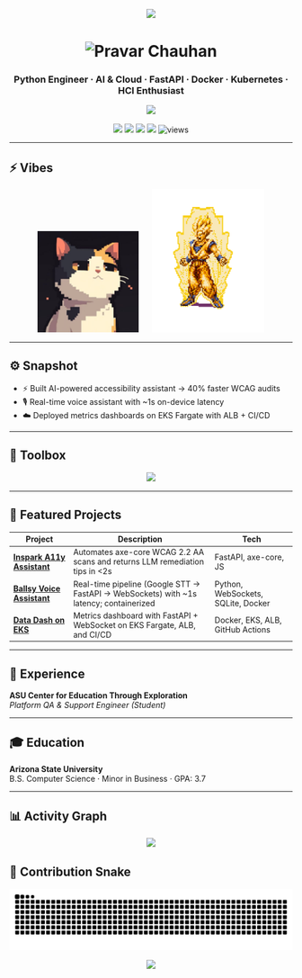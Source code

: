 <!-- ========================= THEME =========================
Primary: #FFA500  |  Accent: #FF6F00  |  BG: #0D0D0D
=========================================================== -->

<!-- TOP WAVE BANNER -->
<p align="center">
  <img src="https://capsule-render.vercel.app/api?type=waving&height=220&color=0:FF6F00,100:FFA500&text=Pravar%20Chauhan&fontColor=0D0D0D&fontSize=48&fontAlignY=38&animation=twinkling&desc=Python%20%E2%80%A2%20AI%20%E2%80%A2%20Cloud&descAlignY=60"/>
</p>

<!-- Custom Main Title -->
<h1 align="center">
  <img src="https://readme-typing-svg.herokuapp.com?font=Orbitron&weight=700&size=32&pause=1000&color=FFA500&center=true&vCenter=true&width=600&lines=🔥+Pravar+Chauhan+🔥" alt="Pravar Chauhan"/>
</h1>

<h3 align="center">Python Engineer · AI & Cloud · FastAPI · Docker · Kubernetes · HCI Enthusiast</h3>

<!-- Typing Animation -->
<p align="center">
  <a href="https://github.com/ethicalzeus07">
    <img src="https://readme-typing-svg.herokuapp.com?font=Fira+Code&size=22&pause=1000&color=FFA500&center=true&vCenter=true&width=720&lines=Python+Engineer;AI+%26+Cloud+Developer;FastAPI+%7C+Docker+%7C+Kubernetes;Always+Learning+%7C+Always+Building"/>
  </a>
</p>

<!-- Badges -->
<p align="center">
  <a href="mailto:chauhanpravar7@gmail.com"><img src="https://img.shields.io/badge/Email-0D0D0D?style=for-the-badge&logo=gmail&logoColor=white&labelColor=FF6F00"/></a>
  <a href="https://www.linkedin.com/in/pravar-chauhan-83845930a/"><img src="https://img.shields.io/badge/LinkedIn-0D0D0D?style=for-the-badge&logo=linkedin&logoColor=white&labelColor=FF6F00"/></a>
  <a href="https://github.com/ethicalzeus07"><img src="https://img.shields.io/badge/GitHub-0D0D0D?style=for-the-badge&logo=github&logoColor=white&labelColor=FF6F00"/></a>
  <a href="https://d3tx6hx7gzmh0g.cloudfront.net/"><img src="https://img.shields.io/badge/Portfolio-0D0D0D?style=for-the-badge&logo=vercel&logoColor=white&labelColor=FF6F00"/></a>
  <img src="https://komarev.com/ghpvc/?username=ethicalzeus07&style=for-the-badge&color=FFA500&label=Profile%20Views" alt="views"/>
</p>

---

## ⚡ Vibes
<p align="center">
  <img src="./cat.jpeg" alt="Pixel Cat" width="180"/>
  &nbsp;&nbsp;&nbsp;&nbsp;
  <img src="./dragon.gif" alt="Super Saiyan Goku" width="200"/>
</p>

---

## ⚙️ Snapshot
- ⚡ Built AI-powered accessibility assistant → 40% faster WCAG audits  
- 🎙️ Real-time voice assistant with ~1s on-device latency  
- ☁️ Deployed metrics dashboards on EKS Fargate with ALB + CI/CD  

---

## 🧰 Toolbox
<p align="center">
  <img src="https://skillicons.dev/icons?i=python,fastapi,docker,kubernetes,terraform,aws,sqlite,githubactions,pandas&theme=dark" />
</p>

---

## 📂 Featured Projects

| Project | Description | Tech |
|---------|-------------|------|
| [**Inspark A11y Assistant**](https://github.com/ethicalzeus07/inspark-a11y) | Automates axe-core WCAG 2.2 AA scans and returns LLM remediation tips in &lt;2s | FastAPI, axe-core, JS |
| [**Ballsy Voice Assistant**](https://github.com/ethicalzeus07/ballsy-voice-assistant) | Real-time pipeline (Google STT → FastAPI → WebSockets) with ~1s latency; containerized | Python, WebSockets, SQLite, Docker |
| [**Data Dash on EKS**](https://github.com/ethicalzeus07/datadash-eks) | Metrics dashboard with FastAPI + WebSocket on EKS Fargate, ALB, and CI/CD | Docker, EKS, ALB, GitHub Actions |

---

## 💼 Experience
**ASU Center for Education Through Exploration**  
*Platform QA & Support Engineer (Student)*  

---

## 🎓 Education
**Arizona State University**  
B.S. Computer Science · Minor in Business · GPA: 3.7  

---

## 📊 Activity Graph
<p align="center">
  <img src="https://github-readme-activity-graph.vercel.app/graph?username=ethicalzeus07&theme=high-contrast&hide_border=true&area=true&bg_color=0D0D0D&title_color=FFA500&color=FF6F00&line=FFA500&point=FF6F00" />
</p>

## 🐍 Contribution Snake
<p align="center">
  <img src="https://raw.githubusercontent.com/ethicalzeus07/ethicalzeus07/output/snake.svg"/>
</p>

<!-- FOOTER WAVE -->
<p align="center">
  <img src="https://capsule-render.vercel.app/api?type=waving&height=120&color=0:FFA500,100:FF6F00&section=footer"/>
</p>
